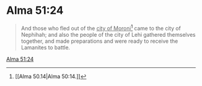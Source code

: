 # Alma 51:24

> And those who fled out of the <u>city of Moroni</u>[^a] came to the city of Nephihah; and also the people of the city of Lehi gathered themselves together, and made preparations and were ready to receive the Lamanites to battle.

[Alma 51:24](https://www.churchofjesuschrist.org/study/scriptures/bofm/alma/51?lang=eng&id=p24#p24)


[^a]: [[Alma 50.14|Alma 50:14.]]
